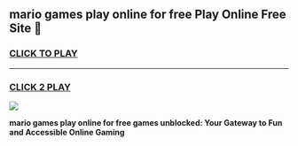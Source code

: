 
## mario games play online for free Play Online Free Site 👋
<h3>
<a href="https://download.freeplayer.one?title=mario_games_play_online_for_free&ref=21F">CLICK TO PLAY</a></h3>
<hr>

<h3>
<a href="https://download.freeplayer.one?title=mario_games_play_online_for_free&ref=21F">CLICK 2 PLAY</a>
  
</h3>

<a href="https://download.freeplayer.one?title=mario_games_play_online_for_free&ref=21F"><img src="https://cdnb.artstation.com/p/assets/images/images/032/539/853/original/anto-thomas-button-gif.gif"></a>


**mario games play online for free games unblocked: Your Gateway to Fun and Accessible Online Gaming**

